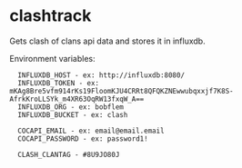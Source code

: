 # clashtrack
Gets clash of clans api data and stores it in influxdb.

Environment variables:
```
  INFLUXDB_HOST - ex: http://influxdb:8080/
  INFLUXDB_TOKEN - ex: mKAg8Bre5vfm914rKs19FloomKJU4CRRt8QFQKZNEwwubqxxjf7K8S-AfrkKroLLSYk_m4XR63OqRW13fxqW_A==
  INFLUXDB_ORG - ex: bobflem
  INFLUXDB_BUCKET - ex: clash

  COCAPI_EMAIL - ex: email@email.email
  COCAPI_PASSWORD - ex: password1!

  CLASH_CLANTAG - #8U9JO80J
```
